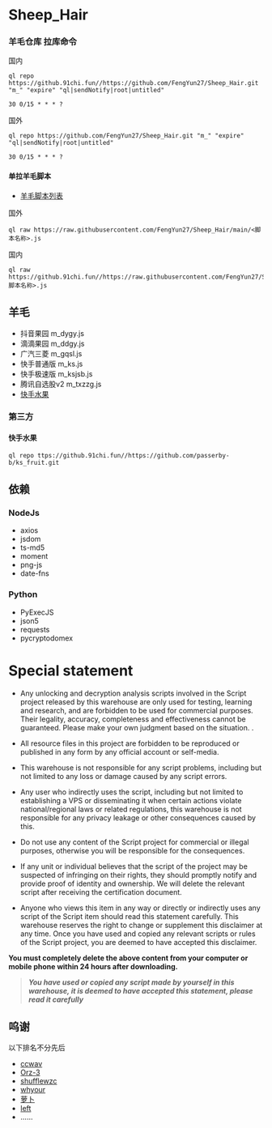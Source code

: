 # Sheep_Hair

### 羊毛仓库 拉库命令

国内
```shell
ql repo https://github.91chi.fun//https://github.com/FengYun27/Sheep_Hair.git "m_" "expire" "ql|sendNotify|root|untitled"

30 0/15 * * * ? 
```
国外
```shell
ql repo https://github.com/FengYun27/Sheep_Hair.git "m_" "expire" "ql|sendNotify|root|untitled"

30 0/15 * * * ? 
```
#### 单拉羊毛脚本
- [羊毛脚本列表](#羊毛)

国外

```shell
ql raw https://raw.githubusercontent.com/FengYun27/Sheep_Hair/main/<脚本名称>.js
```

国内

```shell
ql raw https://github.91chi.fun//https://raw.githubusercontent.com/FengYun27/Sheep_Hair/main/<脚本名称>.js
```

## 羊毛
- 抖音果园 m_dygy.js
- 滴滴果园 m_ddgy.js
- 广汽三菱 m_gqsl.js
- 快手普通版 m_ks.js
- 快手极速版 m_ksjsb.js
- 腾讯自选股v2 m_txzzg.js
- [快手水果](#快手水果)
### 第三方
#### 快手水果
```shell
ql repo ttps://github.91chi.fun//https://github.com/passerby-b/ks_fruit.git
```

## 依赖
### NodeJs
- axios
- jsdom
- ts-md5
- moment
- png-js
- date-fns

### Python
- PyExecJS
- json5
- requests
- pycryptodomex

# Special statement

* Any unlocking and decryption analysis scripts involved in the Script project released by this warehouse are only used for testing, learning and research, and are forbidden to be used for commercial purposes. Their legality, accuracy, completeness and effectiveness cannot be guaranteed. Please make your own judgment based on the situation. .

* All resource files in this project are forbidden to be reproduced or published in any form by any official account or self-media.

* This warehouse is not responsible for any script problems, including but not limited to any loss or damage caused by any script errors.

* Any user who indirectly uses the script, including but not limited to establishing a VPS or disseminating it when certain actions violate national/regional laws or related regulations, this warehouse is not responsible for any privacy leakage or other consequences caused by this.

* Do not use any content of the Script project for commercial or illegal purposes, otherwise you will be responsible for the consequences.

* If any unit or individual believes that the script of the project may be suspected of infringing on their rights, they should promptly notify and provide proof of identity and ownership. We will delete the relevant script after receiving the certification document.

* Anyone who views this item in any way or directly or indirectly uses any script of the Script item should read this statement carefully. This warehouse reserves the right to change or supplement this disclaimer at any time. Once you have used and copied any relevant scripts or rules of the Script project, you are deemed to have accepted this disclaimer.

 **You must completely delete the above content from your computer or mobile phone within 24 hours after downloading.**  </br>
> ***You have used or copied any script made by yourself in this warehouse, it is deemed to have accepted this statement, please read it carefully*** 

## 呜谢

以下排名不分先后
- [ccwav](https://github.com/ccwav)
- [Orz-3](https://github.com/Orz-3)
- [shufflewzc](https://github.com/shufflewzc)
- [whyour](https://github.com/whyour)
- [萝卜](https://t.me/Luobook666)
- [left](https://github.com/leafxcy)
- ......

